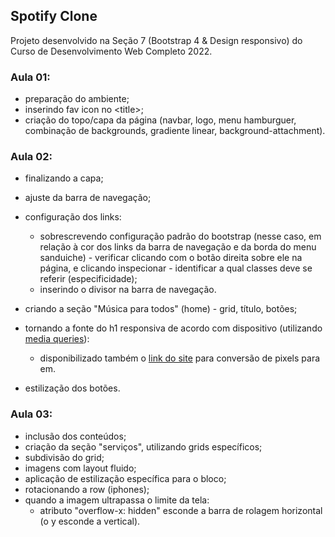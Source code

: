 ## Spotify Clone

Projeto desenvolvido na Seção 7 (Bootstrap 4 & Design responsivo) do Curso de Desenvolvimento Web Completo 2022.

### Aula 01:

- preparação do ambiente;
- inserindo fav icon no &lt;title&gt;;
- criação do topo/capa da página (navbar, logo, menu hamburguer, combinação de backgrounds, gradiente linear, background-attachment).

### Aula 02:

- finalizando a capa;
- ajuste da barra de navegação;
- configuração dos links:

  - sobrescrevendo configuração padrão do bootstrap (nesse caso, em relação à cor dos links da barra de navegação e da borda do menu sanduiche) - verificar clicando com o botão direita sobre ele na página, e clicando inspecionar - identificar a qual classes deve se referir (especificidade);
  - inserindo o divisor na barra de navegação.

- criando a seção "Música para todos" (home) - grid, título, botões;
- tornando a fonte do h1 responsiva de acordo com dispositivo (utilizando <a href="https://getbootstrap.com/docs/4.0/layout/overview/">media queries</a>):
  - disponibilizado também o <a href="https://www.w3schools.com/tags/ref_pxtoemconversion.asp" target="_blank">link do site</a> para conversão de pixels para em.
- estilização dos botões.

### Aula 03:

- inclusão dos conteúdos;
- criação da seção "serviços", utilizando grids específicos;
- subdivisão do grid;
- imagens com layout fluido;
- aplicação de estilização específica para o bloco;
- rotacionando a row (iphones);
- quando a imagem ultrapassa o limite da tela:
  - atributo "overflow-x: hidden" esconde a barra de rolagem horizontal (o y esconde a vertical).